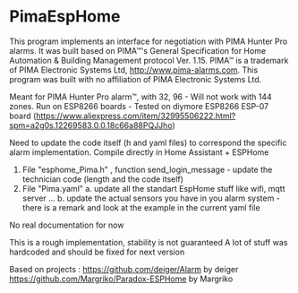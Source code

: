 # PimaEspHome

This program implements an interface for negotiation with PIMA Hunter Pro alarms.
It was built based on PIMA™'s General Specification for Home Automation & Building Management protocol Ver. 1.15.
PIMA™ is a trademark of PIMA Electronic Systems Ltd, http://www.pima-alarms.com.
This program was built with no affiliation of PIMA Electronic Systems Ltd.

Meant for PIMA Hunter Pro alarm™, with 32, 96 - Will not work with 144 zones.
Run on ESP8266 boards - Tested on diymore ESP8266 ESP-07 board
(https://www.aliexpress.com/item/32995506222.html?spm=a2g0s.12269583.0.0.18c66a88PQJJho)

Need to update the code itself (h and yaml files) to correspond the specific alarm implementation.
Compile directly in Home Assistant + ESPHome
1. File "esphome_Pima.h" , function send_login_message - update the technician code (length and the code itself)
2. File "Pima.yaml" 
   a. update all the standart EspHome stuff like wifi, mqtt server ...
   b. update the actual sensors you have in you alarm system - there is a remark and look at the example in the current yaml file
   
No real documentation for now 

This is a rough implementation, stability is not guaranteed
A lot of stuff was hardcoded and should be fixed for next version

Based on projects :
https://github.com/deiger/Alarm by deiger
https://github.com/Margriko/Paradox-ESPHome by Margriko
